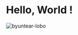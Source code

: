 # Hello, World !
![byuntear-lobo](https://github.com/user-attachments/assets/199dd69d-983e-4836-b011-f5e5fa9171fe)

